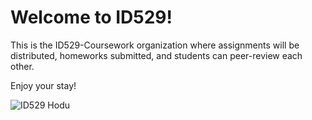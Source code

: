 # Welcome to ID529! 

This is the ID529-Coursework organization where assignments will be distributed, homeworks submitted, and students can peer-review each other. 

Enjoy your stay!

![ID529 Hodu](id529_hodu.png)
